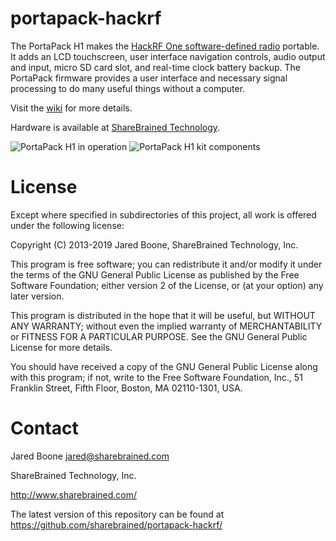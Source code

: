 # portapack-hackrf

The PortaPack H1 makes the [HackRF One software-defined radio](http://greatscottgadgets.com/hackrf/) portable. It adds an LCD touchscreen, user interface navigation controls, audio output and input, micro SD card slot, and real-time clock battery backup. The PortaPack firmware provides a user interface and necessary signal processing to do many useful things without a computer.

Visit the [wiki](https://github.com/sharebrained/portapack-hackrf/wiki) for more details.

Hardware is available at [ShareBrained Technology](http://sharebrained.com/portapack).

![PortaPack H1 in operation](https://raw.github.com/sharebrained/portapack-hackrf/master/doc/images/hardware/portapack_h1_operating.jpg)
![PortaPack H1 kit components](https://raw.github.com/sharebrained/portapack-hackrf/master/doc/images/hardware/portapack_h1_parts.jpg)

# License

Except where specified in subdirectories of this project, all work is offered under the following license:

Copyright (C) 2013-2019 Jared Boone, ShareBrained Technology, Inc.

This program is free software; you can redistribute it and/or
modify it under the terms of the GNU General Public License
as published by the Free Software Foundation; either version 2
of the License, or (at your option) any later version.

This program is distributed in the hope that it will be useful,
but WITHOUT ANY WARRANTY; without even the implied warranty of
MERCHANTABILITY or FITNESS FOR A PARTICULAR PURPOSE.  See the
GNU General Public License for more details.

You should have received a copy of the GNU General Public License
along with this program; if not, write to the Free Software
Foundation, Inc., 51 Franklin Street, Fifth Floor, Boston, MA
02110-1301, USA.

# Contact

Jared Boone <jared@sharebrained.com>

ShareBrained Technology, Inc.

<http://www.sharebrained.com/>

The latest version of this repository can be found at
https://github.com/sharebrained/portapack-hackrf/
